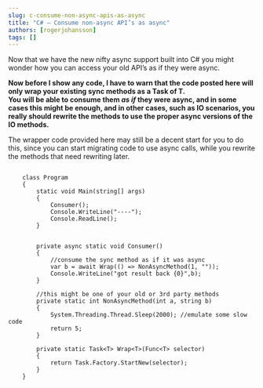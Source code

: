 ```yaml
---
slug: c-consume-non-async-apis-as-async
title: "C# – Consume non-async API’s as async"
authors: [rogerjohansson]
tags: []
---
```

Now that we have the new nifty async support built into C# you might wonder how you can access your old API’s as if they were async.

<!-- truncate -->

**Now before I show any code, I have to warn that the code posted here will only wrap your existing sync methods as a Task of T.  
You will be able to consume them *as if* they were async, and in some cases this might be enough, and in other cases, such as IO scenarios, you really should rewrite the methods to use the proper async versions of the IO methods.**

The wrapper code provided here may still be a decent start for you to do this, since you can start migrating code to use async calls, while you rewrite the methods that need rewriting later.

```

    class Program
    {
        static void Main(string[] args)
        {
            Consumer();
            Console.WriteLine("----");
            Console.ReadLine();
        }


        private async static void Consumer()
        {
            //consume the sync method as if it was async
            var b = await Wrap(() => NonAsyncMethod(1, ""));
            Console.WriteLine("got result back {0}",b);
        }

        //this might be one of your old or 3rd party methods
        private static int NonAsyncMethod(int a, string b)
        {
            System.Threading.Thread.Sleep(2000); //emulate some slow code
            return 5;
        }

        private static Task<T> Wrap<T>(Func<T> selector)
        {
            return Task.Factory.StartNew(selector);
        }
    }
```
